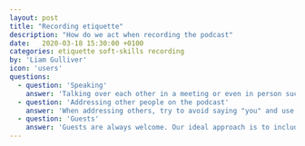 ```yaml
---
layout: post
title: "Recording etiquette"
description: "How do we act when recording the podcast"
date:   2020-03-18 15:30:00 +0100
categories: etiquette soft-skills recording
by: 'Liam Gulliver'
icon: 'users'
questions:
  - question: 'Speaking'
    answer: 'Talking over each other in a meeting or even in person sucks. It sucks even more on a podcast when you have to listen to it. The way we work is to raise a hand if you want to speak, raise your hand.'
  - question: 'Addressing other people on the podcast'
    answer: 'When addressing others, try to avoid saying "you" and use names instead. For example, "Jonathan, what do you think?" is better than just purely saying "what do you think?"'   
  - question: 'Guests'
    answer: 'Guests are always welcome. Our ideal approach is to include them as just another host, however, different formats suit different guests. There is no one size fits all for our guests, so run them through this page first and get a feel for how they'd like to proceed. Some will like to be part of the conversation, some will like a traditional Q&A approach. You should always aim to have some questions for them prepared - a minimum of 3 per host ideally - that can be used as either questions or points to be used as part of the conversation.'       
---
```

